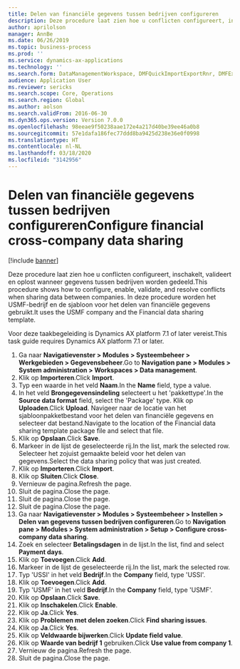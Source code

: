 ```yaml
---
title: Delen van financiële gegevens tussen bedrijven configureren
description: Deze procedure laat zien hoe u conflicten configureert, inschakelt, valideert en oplost wanneer gegevens tussen bedrijven worden gedeeld.
author: aprilolson
manager: AnnBe
ms.date: 06/26/2019
ms.topic: business-process
ms.prod: ''
ms.service: dynamics-ax-applications
ms.technology: ''
ms.search.form: DataManagementWorkspace, DMFQuickImportExportRnr, DMFExecutionHistoryWorkspace, DMFExecutionHistorySummary, DMFExecutionHistoryEntities,  SysDataSharingConfiguration, SysDataSharingDiscrepencies
audience: Application User
ms.reviewer: sericks
ms.search.scope: Core, Operations
ms.search.region: Global
ms.author: aolson
ms.search.validFrom: 2016-06-30
ms.dyn365.ops.version: Version 7.0.0
ms.openlocfilehash: 98eeae9f50238aae172e4a217d40be39ee46a0b8
ms.sourcegitcommit: 57e1dafa186fec77ddd8ba9425d238e36e0f0998
ms.translationtype: HT
ms.contentlocale: nl-NL
ms.lasthandoff: 03/18/2020
ms.locfileid: "3142956"
---
```

# <a name="configure-financial-cross-company-data-sharing"></a><span data-ttu-id="59889-103">Delen van financiële gegevens tussen bedrijven configureren</span><span class="sxs-lookup"><span data-stu-id="59889-103">Configure financial cross-company data sharing</span></span>

[!include [banner](../../includes/banner.md)]

<span data-ttu-id="59889-104">Deze procedure laat zien hoe u conflicten configureert, inschakelt, valideert en oplost wanneer gegevens tussen bedrijven worden gedeeld.</span><span class="sxs-lookup"><span data-stu-id="59889-104">This procedure shows how to configure, enable, validate, and resolve conflicts when sharing data between companies.</span></span> <span data-ttu-id="59889-105">In deze procedure worden het USMF-bedrijf en de sjabloon voor het delen van financiële gegevens gebruikt.</span><span class="sxs-lookup"><span data-stu-id="59889-105">It uses the USMF company and the Financial data sharing template.</span></span>

<span data-ttu-id="59889-106">Voor deze taakbegeleiding is Dynamics AX platform 7.1 of later vereist.</span><span class="sxs-lookup"><span data-stu-id="59889-106">This task guide requires Dynamics AX platform 7.1 or later.</span></span>

1. <span data-ttu-id="59889-107">Ga naar **Navigatievenster > Modules > Systeembeheer > Werkgebieden > Gegevensbeheer**.</span><span class="sxs-lookup"><span data-stu-id="59889-107">Go to **Navigation pane > Modules > System administration > Workspaces > Data management**.</span></span>
2. <span data-ttu-id="59889-108">Klik op **Importeren**.</span><span class="sxs-lookup"><span data-stu-id="59889-108">Click **Import**.</span></span>
3. <span data-ttu-id="59889-109">Typ een waarde in het veld **Naam**.</span><span class="sxs-lookup"><span data-stu-id="59889-109">In the **Name** field, type a value.</span></span>
4. <span data-ttu-id="59889-110">In het veld **Brongegevensindeling** selecteert u het 'pakkettype'.</span><span class="sxs-lookup"><span data-stu-id="59889-110">In the **Source data format** field, select the 'Package' type.</span></span> <span data-ttu-id="59889-111">Klik op **Uploaden**.</span><span class="sxs-lookup"><span data-stu-id="59889-111">Click **Upload**.</span></span> <span data-ttu-id="59889-112">Navigeer naar de locatie van het sjabloonpakketbestand voor het delen van financiële gegevens en selecteer dat bestand.</span><span class="sxs-lookup"><span data-stu-id="59889-112">Navigate to the location of the Financial data sharing template package file and select that file.</span></span>
5. <span data-ttu-id="59889-113">Klik op **Opslaan**.</span><span class="sxs-lookup"><span data-stu-id="59889-113">Click **Save**.</span></span>
6. <span data-ttu-id="59889-114">Markeer in de lijst de geselecteerde rij.</span><span class="sxs-lookup"><span data-stu-id="59889-114">In the list, mark the selected row.</span></span> <span data-ttu-id="59889-115">Selecteer het zojuist gemaakte beleid voor het delen van gegevens.</span><span class="sxs-lookup"><span data-stu-id="59889-115">Select the data sharing policy that was just created.</span></span>  
7. <span data-ttu-id="59889-116">Klik op **Importeren**.</span><span class="sxs-lookup"><span data-stu-id="59889-116">Click **Import**.</span></span>
8. <span data-ttu-id="59889-117">Klik op **Sluiten**.</span><span class="sxs-lookup"><span data-stu-id="59889-117">Click **Close**.</span></span>
9. <span data-ttu-id="59889-118">Vernieuw de pagina.</span><span class="sxs-lookup"><span data-stu-id="59889-118">Refresh the page.</span></span>
10. <span data-ttu-id="59889-119">Sluit de pagina.</span><span class="sxs-lookup"><span data-stu-id="59889-119">Close the page.</span></span>
11. <span data-ttu-id="59889-120">Sluit de pagina.</span><span class="sxs-lookup"><span data-stu-id="59889-120">Close the page.</span></span>
12. <span data-ttu-id="59889-121">Sluit de pagina.</span><span class="sxs-lookup"><span data-stu-id="59889-121">Close the page.</span></span>
13. <span data-ttu-id="59889-122">Ga naar **Navigatievenster > Modules > Systeembeheer > Instellen > Delen van gegevens tussen bedrijven configureren**.</span><span class="sxs-lookup"><span data-stu-id="59889-122">Go to **Navigation pane > Modules > System administration > Setup > Configure cross-company data sharing**.</span></span>
14. <span data-ttu-id="59889-123">Zoek en selecteer **Betalingsdagen** in de lijst.</span><span class="sxs-lookup"><span data-stu-id="59889-123">In the list, find and select **Payment days**.</span></span>
15. <span data-ttu-id="59889-124">Klik op **Toevoegen**.</span><span class="sxs-lookup"><span data-stu-id="59889-124">Click **Add**.</span></span>
16. <span data-ttu-id="59889-125">Markeer in de lijst de geselecteerde rij.</span><span class="sxs-lookup"><span data-stu-id="59889-125">In the list, mark the selected row.</span></span>
17. <span data-ttu-id="59889-126">Typ 'USSI' in het veld **Bedrijf**.</span><span class="sxs-lookup"><span data-stu-id="59889-126">In the **Company** field, type 'USSI'.</span></span>
18. <span data-ttu-id="59889-127">Klik op **Toevoegen**.</span><span class="sxs-lookup"><span data-stu-id="59889-127">Click **Add**.</span></span>
19. <span data-ttu-id="59889-128">Typ 'USMF' in het veld **Bedrijf**.</span><span class="sxs-lookup"><span data-stu-id="59889-128">In the **Company** field, type 'USMF'.</span></span>
20. <span data-ttu-id="59889-129">Klik op **Opslaan**.</span><span class="sxs-lookup"><span data-stu-id="59889-129">Click **Save**.</span></span>
21. <span data-ttu-id="59889-130">Klik op **Inschakelen**.</span><span class="sxs-lookup"><span data-stu-id="59889-130">Click **Enable**.</span></span>
22. <span data-ttu-id="59889-131">Klik op **Ja**.</span><span class="sxs-lookup"><span data-stu-id="59889-131">Click **Yes**.</span></span>
23. <span data-ttu-id="59889-132">Klik op **Problemen met delen zoeken**.</span><span class="sxs-lookup"><span data-stu-id="59889-132">Click **Find sharing issues**.</span></span>
24. <span data-ttu-id="59889-133">Klik op **Ja**.</span><span class="sxs-lookup"><span data-stu-id="59889-133">Click **Yes**.</span></span>
25. <span data-ttu-id="59889-134">Klik op **Veldwaarde bijwerken**.</span><span class="sxs-lookup"><span data-stu-id="59889-134">Click **Update field value**.</span></span>
26. <span data-ttu-id="59889-135">Klik op **Waarde van bedrijf 1** gebruiken.</span><span class="sxs-lookup"><span data-stu-id="59889-135">Click **Use value from company 1**.</span></span>
27. <span data-ttu-id="59889-136">Vernieuw de pagina.</span><span class="sxs-lookup"><span data-stu-id="59889-136">Refresh the page.</span></span>
28. <span data-ttu-id="59889-137">Sluit de pagina.</span><span class="sxs-lookup"><span data-stu-id="59889-137">Close the page.</span></span>

